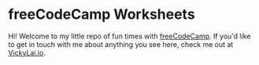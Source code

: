 # freeCodeCamp Worksheets

Hi! Welcome to my little repo of fun times with [freeCodeCamp](https://www.freecodecamp.com/vickylaiio). If you'd like to get in touch with me about anything you see here, check me out at [VickyLai.io](https://vickylai.io).